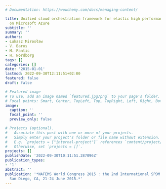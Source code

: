 ```yaml
---
# Documentation: https://wowchemy.com/docs/managing-content/

title: Unified cloud orchestration framework for elastic high performance computing
  on Microsoft Azure
subtitle: ''
summary: ''
authors:
- Łukasz Mirosław
- V. Baros
- M. Pantic
- H. Nordborg
tags: []
categories: []
date: '2015-01-01'
lastmod: 2022-09-30T12:11:51+02:00
featured: false
draft: false

# Featured image
# To use, add an image named `featured.jpg/png` to your page's folder.
# Focal points: Smart, Center, TopLeft, Top, TopRight, Left, Right, BottomLeft, Bottom, BottomRight.
image:
  caption: ''
  focal_point: ''
  preview_only: false

# Projects (optional).
#   Associate this post with one or more of your projects.
#   Simply enter your project's folder or file name without extension.
#   E.g. `projects = ["internal-project"]` references `content/project/deep-learning/index.md`.
#   Otherwise, set `projects = []`.
projects: []
publishDate: '2022-09-30T10:11:51.287096Z'
publication_types:
- '1'
abstract: ''
publication: '*NAFEMS World Congress 2015 : the 2nd International SPDM Conference,
  San Diego, CA, 21-24 June 2015.*'
---
```

